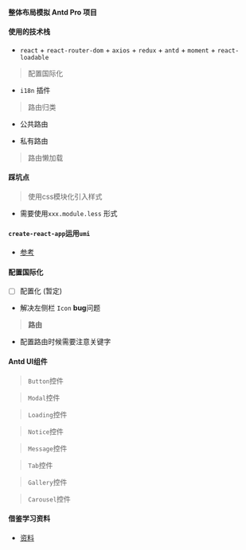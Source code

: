 #### 整体布局模拟 **Antd Pro** 项目

#### 使用的技术栈

- `react` + `react-router-dom` + `axios` + `redux` + `antd` + `moment` + `react-loadable`

> 配置国际化

- `i18n` 插件

> 路由归类

- 公共路由

- 私有路由

> 路由懒加载


#### 踩坑点

> 使用css模块化引入样式

- 需要使用`xxx.module.less` 形式

#### `create-react-app`运用`umi`

- [参考](https://umijs.org/zh-CN/guide/migrating-create-react-app-to-umi#%E4%BE%9D%E8%B5%96%E5%A4%84%E7%90%86)

#### 配置国际化

- [ ] 配置化 (暂定)



- 解决左侧栏 `Icon` **bug**问题

> **路由**

- 配置路由时候需要注意关键字

#### Antd UI组件

> `Button`控件

> `Modal`控件

> `Loading`控件

> `Notice`控件

> `Message`控件

> `Tab`控件

> `Gallery`控件

> `Carousel`控件

#### 借鉴学习资料

- [资料](https://antd-course.ulivz.com/intro.html#ant-design-%E4%BB%8B%E7%BB%8D)
